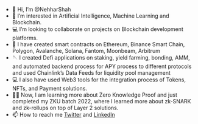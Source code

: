 - 👋 Hi, I’m @NehharShah
- 👀 I’m interested in Artificial Intelligence, Machine Learning and Blockchain.
- 💻 I’m looking to collaborate on projects on Blockchain development platforms.
- 🔨 I have created smart contracts on Ethereum, Binance Smart Chain, Polygon, Avalanche, Solana, Fantom, Moonbeam, Arbitrum
- 🪡 I created Defi applications on staking, yield farming, bonding, AMM, and automated backend process for APY process to different protocols and used Chainlink’s Data Feeds for liquidity pool management
- 💻 I also have used Web3 tools for the integration process of Tokens, NFTs, and Payment solutions.
- 👨‍💻 Now, I am learning more about Zero Knowledge Proof and just completed my ZKU batch 2022, where I learned more about zk-SNARK and zk-rollups on top of Layer 2 solutions.
- 📫 How to reach me [Twitter](https://twitter.com/NehharShah) and [LinkedIn](https://www.linkedin.com/in/nihar-shah-139331106/)
